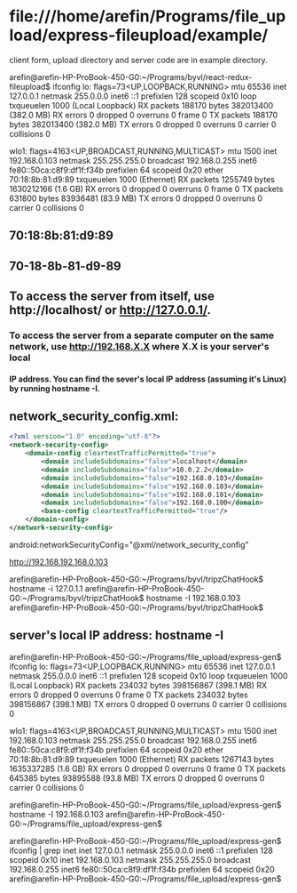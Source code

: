 


# file:///home/arefin/Programs/file_upload/express-fileupload/example/



client form, upload directory and server code are  in example directory.




arefin@arefin-HP-ProBook-450-G0:~/Programs/byvl/react-redux-fileupload$ ifconfig
lo: flags=73<UP,LOOPBACK,RUNNING>  mtu 65536
        inet 127.0.0.1  netmask 255.0.0.0
        inet6 ::1  prefixlen 128  scopeid 0x10<host>
        loop  txqueuelen 1000  (Local Loopback)
        RX packets 188170  bytes 382013400 (382.0 MB)
        RX errors 0  dropped 0  overruns 0  frame 0
        TX packets 188170  bytes 382013400 (382.0 MB)
        TX errors 0  dropped 0 overruns 0  carrier 0  collisions 0

wlo1: flags=4163<UP,BROADCAST,RUNNING,MULTICAST>  mtu 1500
        inet 192.168.0.103  netmask 255.255.255.0  broadcast 192.168.0.255
        inet6 fe80::50ca:c8f9:df1f:f34b  prefixlen 64  scopeid 0x20<link>
        ether 70:18:8b:81:d9:89  txqueuelen 1000  (Ethernet)
        RX packets 1255749  bytes 1630212166 (1.6 GB)
        RX errors 0  dropped 0  overruns 0  frame 0
        TX packets 631800  bytes 83936481 (83.9 MB)
        TX errors 0  dropped 0 overruns 0  carrier 0  collisions 0


        
        
## 70:18:8b:81:d9:89

## 70-18-8b-81-d9-89


## To access the server from itself, use http://localhost/ or http://127.0.0.1/.

### To access the server from a separate computer on the same network, use http://192.168.X.X where X.X is your server's local 
#### IP address. You can find the sever's local IP address (assuming it's Linux) by running hostname -I.




## network_security_config.xml:

```xml
<?xml version="1.0" encoding="utf-8"?>
<network-security-config>
    <domain-config cleartextTrafficPermitted="true">
        <domain includeSubdomains="false">localhost</domain>
        <domain includeSubdomains="false">10.0.2.2</domain>
        <domain includeSubdomains="false">192.168.0.103</domain>
        <domain includeSubdomains="false">192.168.0.103</domain>
        <domain includeSubdomains="false">192.168.0.101</domain>
        <domain includeSubdomains="false">192.168.0.100</domain>
        <base-config cleartextTrafficPermitted="true"/>
    </domain-config>
</network-security-config>
```

android:networkSecurityConfig="@xml/network_security_config"



http://192.168.192.168.0.103


arefin@arefin-HP-ProBook-450-G0:~/Programs/byvl/tripzChatHook$ hostname -i
127.0.1.1
arefin@arefin-HP-ProBook-450-G0:~/Programs/byvl/tripzChatHook$ hostname -I
192.168.0.103 
arefin@arefin-HP-ProBook-450-G0:~/Programs/byvl/tripzChatHook$ 


## server's local IP address: hostname -I

arefin@arefin-HP-ProBook-450-G0:~/Programs/file_upload/express-gen$ ifconfig
lo: flags=73<UP,LOOPBACK,RUNNING>  mtu 65536
        inet 127.0.0.1  netmask 255.0.0.0
        inet6 ::1  prefixlen 128  scopeid 0x10<host>
        loop  txqueuelen 1000  (Local Loopback)
        RX packets 234032  bytes 398156867 (398.1 MB)
        RX errors 0  dropped 0  overruns 0  frame 0
        TX packets 234032  bytes 398156867 (398.1 MB)
        TX errors 0  dropped 0 overruns 0  carrier 0  collisions 0

wlo1: flags=4163<UP,BROADCAST,RUNNING,MULTICAST>  mtu 1500
        inet 192.168.0.103  netmask 255.255.255.0  broadcast 192.168.0.255
        inet6 fe80::50ca:c8f9:df1f:f34b  prefixlen 64  scopeid 0x20<link>
        ether 70:18:8b:81:d9:89  txqueuelen 1000  (Ethernet)
        RX packets 1267143  bytes 1635337285 (1.6 GB)
        RX errors 0  dropped 0  overruns 0  frame 0
        TX packets 645385  bytes 93895588 (93.8 MB)
        TX errors 0  dropped 0 overruns 0  carrier 0  collisions 0

arefin@arefin-HP-ProBook-450-G0:~/Programs/file_upload/express-gen$ hostname -I
192.168.0.103 
arefin@arefin-HP-ProBook-450-G0:~/Programs/file_upload/express-gen$ 






arefin@arefin-HP-ProBook-450-G0:~/Programs/file_upload/express-gen$ ifconfig | grep inet
        inet 127.0.0.1  netmask 255.0.0.0
        inet6 ::1  prefixlen 128  scopeid 0x10<host>
        inet 192.168.0.103  netmask 255.255.255.0  broadcast 192.168.0.255
        inet6 fe80::50ca:c8f9:df1f:f34b  prefixlen 64  scopeid 0x20<link>
arefin@arefin-HP-ProBook-450-G0:~/Programs/file_upload/express-gen$ 


